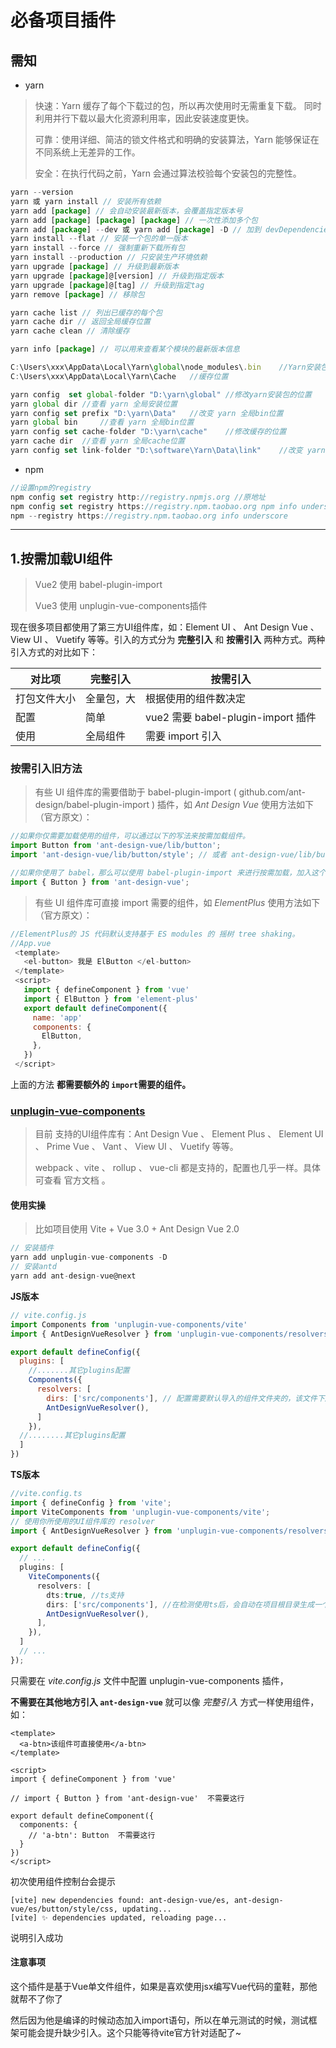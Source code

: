 # 必备项目插件

## 需知

- yarn

> 快速：Yarn 缓存了每个下载过的包，所以再次使用时无需重复下载。 同时利用并行下载以最大化资源利用率，因此安装速度更快。
>
> 可靠：使用详细、简洁的锁文件格式和明确的安装算法，Yarn 能够保证在不同系统上无差异的工作。
>
> 安全：在执行代码之前，Yarn 会通过算法校验每个安装包的完整性。

```js
yarn --version
yarn 或 yarn install // 安装所有依赖
yarn add [package] // 会自动安装最新版本，会覆盖指定版本号
yarn add [package] [package] [package] // 一次性添加多个包
yarn add [package] --dev 或 yarn add [package] -D // 加到 devDependencies
yarn install --flat // 安装一个包的单一版本
yarn install --force // 强制重新下载所有包
yarn install --production // 只安装生产环境依赖
yarn upgrade [package] // 升级到最新版本
yarn upgrade [package]@[version] // 升级到指定版本
yarn upgrade [package]@[tag] // 升级到指定tag
yarn remove [package] // 移除包

yarn cache list // 列出已缓存的每个包
yarn cache dir // 返回全局缓存位置
yarn cache clean // 清除缓存

yarn info [package] // 可以用来查看某个模块的最新版本信息

C:\Users\xxx\AppData\Local\Yarn\global\node_modules\.bin	//Yarn安装包位置
C:\Users\xxx\AppData\Local\Yarn\Cache	//缓存位置

yarn config  set global-folder "D:\yarn\global"	//修改yarn安装包的位置
yarn global dir	//查看 yarn 全局安装位置
yarn config set prefix "D:\yarn\Data"	//改变 yarn 全局bin位置
yarn global bin 	//查看 yarn 全局bin位置
yarn config set cache-folder "D:\yarn\cache"	//修改缓存的位置
yarn cache dir	//查看 yarn 全局cache位置
yarn config set link-folder "D:\software\Yarn\Data\link"	//改变 yarn 全局 link 位置
```

- npm

```js
//设置npm的registry
npm config set registry http://registry.npmjs.org //原地址
npm config set registry https://registry.npm.taobao.org npm info underscore  //切换淘宝
npm --registry https://registry.npm.taobao.org info underscore
```



------



## 1.按需加载UI组件

> Vue2 使用 babel-plugin-import	
>
> Vue3 使用 unplugin-vue-components插件

现在很多项目都使用了第三方UI组件库，如：Element UI 、 Ant Design Vue 、 View UI 、 Vuetify 等等。引入的方式分为 **完整引入** 和 **按需引入** 两种方式。两种引入方式的对比如下：

| 对比项       | 完整引入   | 按需引入                           |
| ------------ | ---------- | ---------------------------------- |
| 打包文件大小 | 全量包，大 | 根据使用的组件数决定               |
| 配置         | 简单       | vue2 需要 babel-plugin-import 插件 |
| 使用         | 全局组件   | 需要 import 引入                   |

### 按需引入旧方法

> 有些 UI 组件库的需要借助于 babel-plugin-import ( github.com/ant-design/babel-plugin-import ) 插件，如 *Ant Design Vue* 使用方法如下（官方原文）：

```js
//如果你仅需要加载使用的组件，可以通过以下的写法来按需加载组件。
import Button from 'ant-design-vue/lib/button';
import 'ant-design-vue/lib/button/style'; // 或者 ant-design-vue/lib/button/style/css 加载 css 文件

//如果你使用了 babel，那么可以使用 babel-plugin-import 来进行按需加载，加入这个插件后。你可以仍然这么写：
import { Button } from 'ant-design-vue';
```



> 有些 UI 组件库可直接 import
> 需要的组件，如 *ElementPlus* 使用方法如下（官方原文）：

```js
//ElementPlus的 JS 代码默认支持基于 ES modules 的 摇树 tree shaking。
//App.vue
 <template>
   <el-button> 我是 ElButton </el-button>
 </template>
 <script>
   import { defineComponent } from 'vue'
   import { ElButton } from 'element-plus'
   export default defineComponent({
     name: 'app'
     components: {
       ElButton,
     },
   })
 </script>
```

上面的方法 **都需要额外的 `import`需要的组件。**



###  [unplugin-vue-components](https://github.com/antfu/unplugin-vue-components) 

> 目前 支持的UI组件库有：Ant Design Vue 、 Element Plus 、 Element UI 、 Prime Vue 、 Vant 、 View UI 、 Vuetify 等等。
>
> webpack 、vite 、 rollup 、 vue-cli 都是支持的，配置也几乎一样。具体可查看 官方文档 。

#### 使用实操

> 比如项目使用  Vite + Vue 3.0 + Ant Design Vue 2.0 

```js
// 安装插件
yarn add unplugin-vue-components -D
// 安装antd
yarn add ant-design-vue@next
```

**JS版本**

```js
// vite.config.js
import Components from 'unplugin-vue-components/vite'
import { AntDesignVueResolver } from 'unplugin-vue-components/resolvers'

export default defineConfig({
  plugins: [
    //.......其它plugins配置
    Components({
      resolvers: [
        dirs: ['src/components'], // 配置需要默认导入的组件文件夹的，该文件下所有组件都会自动import。默认值就是src/components,可以不写
        AntDesignVueResolver(),
      ]
    }),
  //........其它plugins配置
  ]
})
```

**TS版本**

```ts
//vite.config.ts 
import { defineConfig } from 'vite';
import ViteComponents from 'unplugin-vue-components/vite';
// 使用你所使用的UI组件库的 resolver
import { AntDesignVueResolver } from 'unplugin-vue-components/resolvers';

export default defineConfig({
  // ...
  plugins: [
    ViteComponents({
      resolvers: [
        dts:true, //ts支持
        dirs: ['src/components'], //在检测使用ts后，会自动在项目根目录生成一个component.d.ts,里面是根据组件内容生成的类型说明，为volar提供类型提示，会自动根据文件变动进行更新，建议加入gitignore
        AntDesignVueResolver(),
      ],
    }),
  ]
  // ...
});
```

只需要在 *vite.config.js* 文件中配置 unplugin-vue-components 插件，

**不需要在其他地方引入 `ant-design-vue`** 就可以像 *完整引入* 方式一样使用组件，如：

```vue
<template>
  <a-btn>该组件可直接使用</a-btn>
</template>

<script>
import { defineComponent } from 'vue'

// import { Button } from 'ant-design-vue'  不需要这行
 
export default defineComponent({
  components: {
    // 'a-btn': Button  不需要这行
  }
})
</script>
```

初次使用组件控制台会提示

```shell
[vite] new dependencies found: ant-design-vue/es, ant-design-vue/es/button/style/css, updating...
[vite] ✨ dependencies updated, reloading page...
```

说明引入成功

#### 注意事项

这个插件是基于Vue单文件组件，如果是喜欢使用jsx编写Vue代码的童鞋，那他就帮不了你了

然后因为他是编译的时候动态加入import语句，所以在单元测试的时候，测试框架可能会提升缺少引入。这个只能等待vite官方针对适配了~